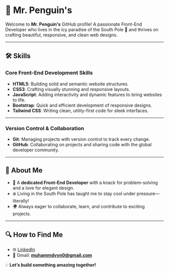 # 🐧 Mr. Penguin's 

Welcome to **Mr. Penguin's** GitHub profile! A passionate Front-End Developer who lives in the icy paradise of the South Pole 🧊 and thrives on crafting beautiful, responsive, and clean web designs.

---

## 🛠️ Skills

### **Core Front-End Development Skills**
- **HTML5**: Building solid and semantic website structures.
- **CSS3**: Crafting visually stunning and responsive layouts.
- **JavaScript**: Adding interactivity and dynamic features to bring websites to life.
- **Bootstrap**: Quick and efficient development of responsive designs.
- **Tailwind CSS**: Writing clean, utility-first code for sleek interfaces.

---

### **Version Control & Collaboration**
- **Git**: Managing projects with version control to track every change.
- **GitHub**: Collaborating on projects and sharing code with the global developer community.

---

## 🌟 About Me
- 🐧 A **dedicated Front-End Developer** with a knack for problem-solving and a love for elegant design.
- ❄️ Living in the South Pole has taught me to stay cool under pressure—literally!  
- 🌍 Always eager to collaborate, learn, and contribute to exciting projects.

---

## 🔍 How to Find Me
- 🌐 [LinkedIn](https://www.linkedin.com/in/muhammad-mif-550a132b1/)  
- 📧 Gmail: **muhammdvvn0@gmail.com**

💡 **Let’s build something amazing together!**
